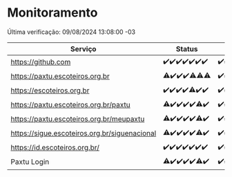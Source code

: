# Monitoramento

Última verificação: 09/08/2024 13:08:00 -03

|Serviço|Status|Últimas 24h|
|---|---|---|
|https://github.com|<span title="2024-08-02: OK=24">✔️</span><span title="2024-08-03: OK=24">✔️</span><span title="2024-08-04: OK=23">✔️</span><span title="2024-08-05: OK=24">✔️</span><span title="2024-08-06: OK=24">✔️</span><span title="2024-08-07: OK=24">✔️</span><span title="2024-08-08: OK=16">✔️</span>|<span title="08/08/2024 13:08:00 -03 : 200">✔️</span><span title="08/08/2024 14:06:00 -03 : 200">✔️</span><span title="08/08/2024 15:10:00 -03 : 200">✔️</span><span title="08/08/2024 16:05:00 -03 : 200">✔️</span><span title="08/08/2024 17:08:00 -03 : 200">✔️</span><span title="08/08/2024 18:07:00 -03 : 200">✔️</span><span title="08/08/2024 19:07:00 -03 : 200">✔️</span><span title="08/08/2024 20:07:00 -03 : 200">✔️</span><span title="08/08/2024 21:35:00 -03 : 200">✔️</span><span title="08/08/2024 23:00:00 -03 : 200">✔️</span><span title="08/08/2024 23:36:00 -03 : 200">✔️</span><span title="09/08/2024 00:08:00 -03 : 200">✔️</span><span title="09/08/2024 01:09:00 -03 : 200">✔️</span><span title="09/08/2024 02:08:00 -03 : 200">✔️</span><span title="09/08/2024 03:11:00 -03 : 200">✔️</span><span title="09/08/2024 04:07:00 -03 : 200">✔️</span><span title="09/08/2024 05:10:00 -03 : 200">✔️</span><span title="09/08/2024 06:08:00 -03 : 200">✔️</span><span title="09/08/2024 07:07:00 -03 : 200">✔️</span><span title="09/08/2024 08:06:00 -03 : 200">✔️</span><span title="09/08/2024 09:13:00 -03 : 200">✔️</span><span title="09/08/2024 10:12:00 -03 : 200">✔️</span><span title="09/08/2024 11:07:00 -03 : 200">✔️</span><span title="09/08/2024 12:08:00 -03 : 200">✔️</span><span title="09/08/2024 13:08:00 -03 : 200">✔️</span>|
|https://paxtu.escoteiros.org.br|<span title="2024-08-02: OK=22, Falhas=2">⚠️</span><span title="2024-08-03: OK=24">✔️</span><span title="2024-08-04: OK=23">✔️</span><span title="2024-08-05: OK=24">✔️</span><span title="2024-08-06: OK=23, Falhas=1">⚠️</span><span title="2024-08-07: OK=23, Falhas=1">⚠️</span><span title="2024-08-08: OK=15, Falhas=1">⚠️</span>|<span title="08/08/2024 13:08:00 -03 : 200">✔️</span><span title="08/08/2024 14:06:00 -03 : 200">✔️</span><span title="08/08/2024 15:10:00 -03 : 200">✔️</span><span title="08/08/2024 16:05:00 -03 : 200">✔️</span><span title="08/08/2024 17:08:00 -03 : 200">✔️</span><span title="08/08/2024 18:07:00 -03 : 200">✔️</span><span title="08/08/2024 19:07:00 -03 : 200">✔️</span><span title="08/08/2024 20:07:00 -03 : 200">✔️</span><span title="08/08/2024 21:35:00 -03 : 200">✔️</span><span title="08/08/2024 23:00:00 -03 : 200">✔️</span><span title="08/08/2024 23:36:00 -03 : 200">✔️</span><span title="09/08/2024 00:08:00 -03 : 200">✔️</span><span title="09/08/2024 01:09:00 -03 : 200">✔️</span><span title="09/08/2024 02:08:00 -03 : 200">✔️</span><span title="09/08/2024 03:11:00 -03 : 200">✔️</span><span title="09/08/2024 04:07:00 -03 : 200">✔️</span><span title="09/08/2024 05:10:00 -03 : 200">✔️</span><span title="09/08/2024 06:08:00 -03 : 200">✔️</span><span title="09/08/2024 07:07:00 -03 : 200">✔️</span><span title="09/08/2024 08:06:00 -03 : 200">✔️</span><span title="09/08/2024 09:13:00 -03 : 200">✔️</span><span title="09/08/2024 10:12:00 -03 : 200">✔️</span><span title="09/08/2024 11:07:00 -03 : 200">✔️</span><span title="09/08/2024 12:08:00 -03 : 200">✔️</span><span title="09/08/2024 13:08:00 -03 : 200">✔️</span>|
|https://escoteiros.org.br|<span title="2024-08-02: OK=24">✔️</span><span title="2024-08-03: OK=24">✔️</span><span title="2024-08-04: OK=23">✔️</span><span title="2024-08-05: OK=24">✔️</span><span title="2024-08-06: OK=23, Falhas=1">⚠️</span><span title="2024-08-07: OK=24">✔️</span><span title="2024-08-08: OK=16">✔️</span>|<span title="08/08/2024 13:08:00 -03 : 200">✔️</span><span title="08/08/2024 14:06:00 -03 : 200">✔️</span><span title="08/08/2024 15:10:00 -03 : 200">✔️</span><span title="08/08/2024 16:05:00 -03 : 200">✔️</span><span title="08/08/2024 17:08:00 -03 : 200">✔️</span><span title="08/08/2024 18:07:00 -03 : 200">✔️</span><span title="08/08/2024 19:07:00 -03 : 200">✔️</span><span title="08/08/2024 20:07:00 -03 : 200">✔️</span><span title="08/08/2024 21:35:00 -03 : 200">✔️</span><span title="08/08/2024 23:00:00 -03 : 200">✔️</span><span title="08/08/2024 23:36:00 -03 : 200">✔️</span><span title="09/08/2024 00:08:00 -03 : 200">✔️</span><span title="09/08/2024 01:09:00 -03 : 200">✔️</span><span title="09/08/2024 02:08:00 -03 : 200">✔️</span><span title="09/08/2024 03:11:00 -03 : 200">✔️</span><span title="09/08/2024 04:07:00 -03 : 200">✔️</span><span title="09/08/2024 05:10:00 -03 : 200">✔️</span><span title="09/08/2024 06:08:00 -03 : 200">✔️</span><span title="09/08/2024 07:07:00 -03 : 200">✔️</span><span title="09/08/2024 08:06:00 -03 : 200">✔️</span><span title="09/08/2024 09:13:00 -03 : 200">✔️</span><span title="09/08/2024 10:12:00 -03 : 200">✔️</span><span title="09/08/2024 11:07:00 -03 : 200">✔️</span><span title="09/08/2024 12:08:00 -03 : 200">✔️</span><span title="09/08/2024 13:08:00 -03 : 200">✔️</span>|
|https://paxtu.escoteiros.org.br/paxtu|<span title="2024-08-02: OK=22, Falhas=2">⚠️</span><span title="2024-08-03: OK=24">✔️</span><span title="2024-08-04: OK=23">✔️</span><span title="2024-08-05: OK=24">✔️</span><span title="2024-08-06: OK=24">✔️</span><span title="2024-08-07: OK=23, Falhas=1">⚠️</span><span title="2024-08-08: OK=16">✔️</span>|<span title="08/08/2024 13:08:00 -03 : 200">✔️</span><span title="08/08/2024 14:06:00 -03 : 200">✔️</span><span title="08/08/2024 15:10:00 -03 : 200">✔️</span><span title="08/08/2024 16:05:00 -03 : 200">✔️</span><span title="08/08/2024 17:08:00 -03 : 200">✔️</span><span title="08/08/2024 18:07:00 -03 : 200">✔️</span><span title="08/08/2024 19:07:00 -03 : 200">✔️</span><span title="08/08/2024 20:07:00 -03 : 200">✔️</span><span title="08/08/2024 21:35:00 -03 : 200">✔️</span><span title="08/08/2024 23:00:00 -03 : 200">✔️</span><span title="08/08/2024 23:36:00 -03 : 200">✔️</span><span title="09/08/2024 00:08:00 -03 : 200">✔️</span><span title="09/08/2024 01:09:00 -03 : 200">✔️</span><span title="09/08/2024 02:08:00 -03 : 200">✔️</span><span title="09/08/2024 03:11:00 -03 : 200">✔️</span><span title="09/08/2024 04:07:00 -03 : 200">✔️</span><span title="09/08/2024 05:10:00 -03 : 200">✔️</span><span title="09/08/2024 06:08:00 -03 : 200">✔️</span><span title="09/08/2024 07:07:00 -03 : 200">✔️</span><span title="09/08/2024 08:06:00 -03 : 200">✔️</span><span title="09/08/2024 09:13:00 -03 : 200">✔️</span><span title="09/08/2024 10:12:00 -03 : 200">✔️</span><span title="09/08/2024 11:07:00 -03 : 200">✔️</span><span title="09/08/2024 12:08:00 -03 : 200">✔️</span><span title="09/08/2024 13:08:00 -03 : 200">✔️</span>|
|https://paxtu.escoteiros.org.br/meupaxtu|<span title="2024-08-02: OK=22, Falhas=2">⚠️</span><span title="2024-08-03: OK=24">✔️</span><span title="2024-08-04: OK=23">✔️</span><span title="2024-08-05: OK=24">✔️</span><span title="2024-08-06: OK=24">✔️</span><span title="2024-08-07: OK=23, Falhas=1">⚠️</span><span title="2024-08-08: OK=16">✔️</span>|<span title="08/08/2024 13:08:00 -03 : 200">✔️</span><span title="08/08/2024 14:06:00 -03 : 200">✔️</span><span title="08/08/2024 15:10:00 -03 : 200">✔️</span><span title="08/08/2024 16:05:00 -03 : 200">✔️</span><span title="08/08/2024 17:08:00 -03 : 200">✔️</span><span title="08/08/2024 18:07:00 -03 : 200">✔️</span><span title="08/08/2024 19:07:00 -03 : 200">✔️</span><span title="08/08/2024 20:07:00 -03 : 200">✔️</span><span title="08/08/2024 21:35:00 -03 : 200">✔️</span><span title="08/08/2024 23:00:00 -03 : 200">✔️</span><span title="08/08/2024 23:36:00 -03 : 200">✔️</span><span title="09/08/2024 00:08:00 -03 : 200">✔️</span><span title="09/08/2024 01:09:00 -03 : 200">✔️</span><span title="09/08/2024 02:08:00 -03 : 200">✔️</span><span title="09/08/2024 03:11:00 -03 : 200">✔️</span><span title="09/08/2024 04:07:00 -03 : 200">✔️</span><span title="09/08/2024 05:10:00 -03 : 200">✔️</span><span title="09/08/2024 06:08:00 -03 : 200">✔️</span><span title="09/08/2024 07:07:00 -03 : 200">✔️</span><span title="09/08/2024 08:06:00 -03 : 200">✔️</span><span title="09/08/2024 09:13:00 -03 : 200">✔️</span><span title="09/08/2024 10:12:00 -03 : 200">✔️</span><span title="09/08/2024 11:07:00 -03 : 200">✔️</span><span title="09/08/2024 12:08:00 -03 : 200">✔️</span><span title="09/08/2024 13:08:00 -03 : 200">✔️</span>|
|https://sigue.escoteiros.org.br/siguenacional|<span title="2024-08-02: OK=22, Falhas=2">⚠️</span><span title="2024-08-03: OK=24">✔️</span><span title="2024-08-04: OK=23">✔️</span><span title="2024-08-05: OK=24">✔️</span><span title="2024-08-06: OK=24">✔️</span><span title="2024-08-07: OK=23, Falhas=1">⚠️</span><span title="2024-08-08: OK=16">✔️</span>|<span title="08/08/2024 13:08:00 -03 : 200">✔️</span><span title="08/08/2024 14:06:00 -03 : 200">✔️</span><span title="08/08/2024 15:10:00 -03 : 200">✔️</span><span title="08/08/2024 16:05:00 -03 : 200">✔️</span><span title="08/08/2024 17:08:00 -03 : 200">✔️</span><span title="08/08/2024 18:07:00 -03 : 200">✔️</span><span title="08/08/2024 19:07:00 -03 : 200">✔️</span><span title="08/08/2024 20:07:00 -03 : 200">✔️</span><span title="08/08/2024 21:35:00 -03 : 200">✔️</span><span title="08/08/2024 23:00:00 -03 : 200">✔️</span><span title="08/08/2024 23:36:00 -03 : 200">✔️</span><span title="09/08/2024 00:08:00 -03 : 200">✔️</span><span title="09/08/2024 01:09:00 -03 : 200">✔️</span><span title="09/08/2024 02:08:00 -03 : 200">✔️</span><span title="09/08/2024 03:11:00 -03 : 200">✔️</span><span title="09/08/2024 04:07:00 -03 : 200">✔️</span><span title="09/08/2024 05:10:00 -03 : 200">✔️</span><span title="09/08/2024 06:08:00 -03 : 200">✔️</span><span title="09/08/2024 07:07:00 -03 : 200">✔️</span><span title="09/08/2024 08:06:00 -03 : 200">✔️</span><span title="09/08/2024 09:13:00 -03 : 200">✔️</span><span title="09/08/2024 10:12:00 -03 : 200">✔️</span><span title="09/08/2024 11:07:00 -03 : 200">✔️</span><span title="09/08/2024 12:08:00 -03 : 200">✔️</span><span title="09/08/2024 13:08:00 -03 : 200">✔️</span>|
|https://id.escoteiros.org.br/|<span title="2024-08-02: OK=24">✔️</span><span title="2024-08-03: OK=24">✔️</span><span title="2024-08-04: OK=23">✔️</span><span title="2024-08-05: OK=24">✔️</span><span title="2024-08-06: OK=24">✔️</span><span title="2024-08-07: OK=24">✔️</span><span title="2024-08-08: OK=16">✔️</span>|<span title="08/08/2024 13:08:00 -03 : 200">✔️</span><span title="08/08/2024 14:06:00 -03 : 200">✔️</span><span title="08/08/2024 15:10:00 -03 : 200">✔️</span><span title="08/08/2024 16:05:00 -03 : 200">✔️</span><span title="08/08/2024 17:08:00 -03 : 200">✔️</span><span title="08/08/2024 18:07:00 -03 : 200">✔️</span><span title="08/08/2024 19:07:00 -03 : 200">✔️</span><span title="08/08/2024 20:07:00 -03 : 200">✔️</span><span title="08/08/2024 21:35:00 -03 : 200">✔️</span><span title="08/08/2024 23:00:00 -03 : 200">✔️</span><span title="08/08/2024 23:36:00 -03 : 200">✔️</span><span title="09/08/2024 00:08:00 -03 : 200">✔️</span><span title="09/08/2024 01:09:00 -03 : 200">✔️</span><span title="09/08/2024 02:08:00 -03 : 200">✔️</span><span title="09/08/2024 03:11:00 -03 : 200">✔️</span><span title="09/08/2024 04:07:00 -03 : 200">✔️</span><span title="09/08/2024 05:10:00 -03 : 200">✔️</span><span title="09/08/2024 06:08:00 -03 : 200">✔️</span><span title="09/08/2024 07:07:00 -03 : 200">✔️</span><span title="09/08/2024 08:06:00 -03 : 200">✔️</span><span title="09/08/2024 09:13:00 -03 : 200">✔️</span><span title="09/08/2024 10:12:00 -03 : 200">✔️</span><span title="09/08/2024 11:07:00 -03 : 200">✔️</span><span title="09/08/2024 12:08:00 -03 : 200">✔️</span><span title="09/08/2024 13:08:00 -03 : 200">✔️</span>|
|Paxtu Login|<span title="2024-08-02: OK=23, Falhas=1">⚠️</span><span title="2024-08-03: OK=24">✔️</span><span title="2024-08-04: OK=23">✔️</span><span title="2024-08-05: OK=24">✔️</span><span title="2024-08-06: OK=24">✔️</span><span title="2024-08-07: OK=23, Falhas=1">⚠️</span><span title="2024-08-08: OK=16">✔️</span>|<span title="08/08/2024 13:08:00 -03 : 200">✔️</span><span title="08/08/2024 14:06:00 -03 : 200">✔️</span><span title="08/08/2024 15:10:00 -03 : 200">✔️</span><span title="08/08/2024 16:05:00 -03 : 200">✔️</span><span title="08/08/2024 17:08:00 -03 : 200">✔️</span><span title="08/08/2024 18:07:00 -03 : 200">✔️</span><span title="08/08/2024 19:07:00 -03 : 200">✔️</span><span title="08/08/2024 20:07:00 -03 : 200">✔️</span><span title="08/08/2024 21:35:00 -03 : 200">✔️</span><span title="08/08/2024 23:00:00 -03 : 200">✔️</span><span title="08/08/2024 23:36:00 -03 : 200">✔️</span><span title="09/08/2024 00:08:00 -03 : 200">✔️</span><span title="09/08/2024 01:09:00 -03 : 200">✔️</span><span title="09/08/2024 02:08:00 -03 : 200">✔️</span><span title="09/08/2024 03:11:00 -03 : 200">✔️</span><span title="09/08/2024 04:07:00 -03 : 200">✔️</span><span title="09/08/2024 05:10:00 -03 : 200">✔️</span><span title="09/08/2024 06:08:00 -03 : 200">✔️</span><span title="09/08/2024 07:07:00 -03 : 200">✔️</span><span title="09/08/2024 08:06:00 -03 : 200">✔️</span><span title="09/08/2024 09:13:00 -03 : 200">✔️</span><span title="09/08/2024 10:12:00 -03 : 200">✔️</span><span title="09/08/2024 11:07:00 -03 : 200">✔️</span><span title="09/08/2024 12:08:00 -03 : 200">✔️</span><span title="09/08/2024 13:08:00 -03 : 200">✔️</span>|
